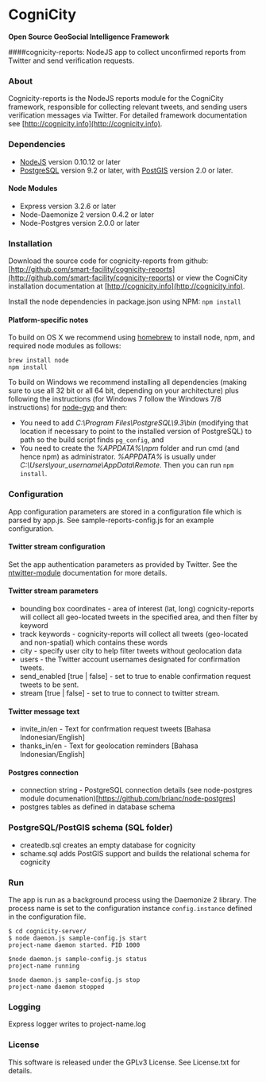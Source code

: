 CogniCity
===========
**Open Source GeoSocial Intelligence Framework**

####cognicity-reports: NodeJS app to collect unconfirmed reports from Twitter and send verification requests.


### About
Cognicity-reports is the NodeJS reports module for the CogniCity framework, responsible for collecting relevant tweets, and sending users verification messages via Twitter. For detailed framework documentation see [http://cognicity.info](http://cognicity.info).

### Dependencies
* [NodeJS](http://nodejs.org) version 0.10.12 or later
* [PostgreSQL](http://www.postgresql.org) version 9.2 or later, with [PostGIS](http://postgis/) version 2.0 or later.

#### Node Modules
* Express version 3.2.6 or later
* Node-Daemonize 2 version 0.4.2 or later
* Node-Postgres version 2.0.0 or later

### Installation
Download the source code for cognicity-reports from github: [http://github.com/smart-facility/cognicity-reports](http://github.com/smart-facility/cognicity-reports) or view the CogniCity installation documentation at [http://cognicity.info](http://cognicity.info).

Install the node dependencies in package.json using NPM: `npm install`

#### Platform-specific notes ####
To build on OS X we recommend using [homebrew](http://brew.sh) to install node, npm, and required node modules as follows:
```shell
brew install node
npm install
```

To build on Windows we recommend installing all dependencies (making sure to use all 32 bit or all 64 bit, depending on your architecture) plus following the instructions (for Windows 7 follow the Windows 7/8 instructions) for [node-gyp](https://github.com/TooTallNate/node-gyp) and then:
* You need to add *C:\Program Files\PostgreSQL\9.3\bin* (modifying that location if necessary to point to the installed version of PostgreSQL) to path so the build script finds `pg_config`, and
* You need to create the *%APPDATA%\npm* folder and run cmd (and hence npm) as administrator. *%APPDATA%* is usually under *C:\Users\your_username\AppData\Remote*.
Then you can run `npm install`.

### Configuration
App configuration parameters are stored in a configuration file which is parsed by app.js. See sample-reports-config.js for an example configuration.

#### Twitter stream configuration
Set the app authentication parameters as provided by Twitter. See the [ntwitter-module](https://github.com/AvianFlu/ntwitter) documentation for more details.

#### Twitter stream parameters
* bounding box coordinates - area of interest (lat, long) cognicity-reports will collect all geo-located tweets in the specified area, and then filter by keyword
* track keywords - cognicity-reports will collect all tweets (geo-located and non-spatial) which contains these words
* city - specify user city to help filter tweets without geolocation data
* users - the Twitter account usernames designated for confirmation tweets.
* send_enabled [true | false] - set to true to enable confirmation request tweets to be sent.
* stream [true | false] - set to true to connect to twitter stream.

#### Twitter message text
* invite_in/en - Text for confrmation request tweets [Bahasa Indonesian/English]
* thanks_in/en - Text for geolocation reminders [Bahasa Indonesian/English]

#### Postgres connection
* connection string - PostgreSQL connection details (see node-postgres module documenation)[https://github.com/brianc/node-postgres]
* postgres tables as defined in database schema

### PostgreSQL/PostGIS schema (SQL folder)
* createdb.sql creates an empty database for cognicity
* schame.sql adds PostGIS support and builds the relational schema for cognicity

### Run
The app is run as a background process using the Daemonize 2 library. The process name is set to the configuration instance `config.instance` defined in the configuration file.

```shell
$ cd cognicity-server/
$ node daemon.js sample-config.js start
project-name daemon started. PID 1000

$node daemon.js sample-config.js status
project-name running

$node daemon.js sample-config.js stop
project-name daemon stopped
```

### Logging
Express logger writes to project-name.log

### License
This software is released under the GPLv3 License. See License.txt for details.
